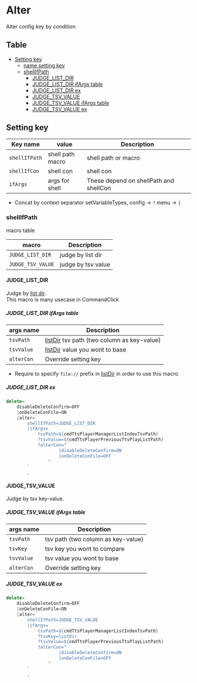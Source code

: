 # Alter

Alter config key by condition

Table
-----------------
<!-- vim-markdown-toc GFM -->

* [Setting key](#setting-key)
    * [name setting key](#name-setting-key)
    * [shellIfPath](#shellifpath)
        * [JUDGE_LIST_DIR](#judge_list_dir)
        * [JUDGE_LIST_DIR ifArgs table](#judge_list_dir-ifargs-table)
        * [JUDGE_LIST_DIR ex](#judge_list_dir-ex)
        * [JUDGE_TSV_VALUE](#judge_tsv_value)
        * [JUDGE_TSV_VALUE ifArgs table](#judge_tsv_value-ifargs-table)
        * [JUDGE_TSV_VALUE ex](#judge_tsv_value-ex)


## Setting key

| Key name    | value                  | Description                            | 
|-------------|------------------------|----------------------------------------| 
| `shellIfPath`      | shell path <br>  macro | shell path or macro                    |
| `shellIfCon`    | shell con              | shell con                              |
| `ifArgs`      | args for shell         | These depend on shellPath and shellCon | 

- Concat by context separator
setVariableTypes, config -> `?`
menu -> `|`   

### shellIfPath

macro table

| macro     | Description        | 
|-----------|--------------------|
| `JUDGE_LIST_DIR`  | judge by list dir  |
| `JUDGE_TSV_VALUE` | judge by tsv value |

#### JUDGE_LIST_DIR

Judge by [list dir](https://github.com/puutaro/CommandClick/blob/master/md/developer/configs/listIndexConfig.md#list-setting-key).   
This macro is many usecase in CommandClick  

##### JUDGE_LIST_DIR ifArgs table


| args name         | Description                                                                                                                                                | 
|-------------------|------------------------------------------------------------------------------------------------------------------------------------------------------------|
| `tsvPath`         | [listDir](https://github.com/puutaro/CommandClick/blob/master/md/developer/configs/listIndexConfig.md#list-setting-key) tsv path (two column as key-value) |
| `tsvValue` | [listDir](https://github.com/puutaro/CommandClick/blob/master/md/developer/configs/listIndexConfig.md#list-setting-key) value you wont to base             |
| `alterCon` | Override setting key                                                                                                                                       |

- Require to specify `file://` prefix in [listDir](https://github.com/puutaro/CommandClick/blob/master/md/developer/configs/listIndexConfig.md#list-setting-key) in order to use this macro  

##### JUDGE_LIST_DIR ex

```js.js
delete=
    disableDeleteConfirm=OFF
    |onDeleteConFile=ON
    |alter=`
        shellIfPath=JUDGE_LIST_DIR
        |ifArgs=
            tsvPath=${cmdTtsPlayerManagerListIndexTsvPath}
            ?tsvValue=${cmdTtsPlayerPreviousTtsPlayListPath}
            ?alterCon="
                    |disableDeleteConfirm=ON
                    |onDeleteConFile=OFF
                "
        `
        ,
```

#### JUDGE_TSV_VALUE

Judge by tsv key-value.

##### JUDGE_TSV_VALUE ifArgs table


| args name  | Description                        | 
|------------|------------------------------------|
| `tsvPath`  | tsv path (two column as key-value) |
| `tsvKey`   | tsv key you wont to compare        |
| `tsvValue` | tsv value you wont to base         |
| `alterCon` | Override setting key               |


##### JUDGE_TSV_VALUE ex

```js.js
delete=
    disableDeleteConfirm=OFF
    |onDeleteConFile=ON
    |alter=`
        shellIfPath=JUDGE_TSV_VALUE
        |ifArgs=
            tsvPath=${cmdTtsPlayerManagerListIndexTsvPath}
            ?tsvKey=listDir
            ?tsvValue=${cmdTtsPlayerPreviousTtsPlayListPath}
            ?alterCon="
                    |disableDeleteConfirm=ON
                    |onDeleteConFile=OFF
                "
        `
        ,
```